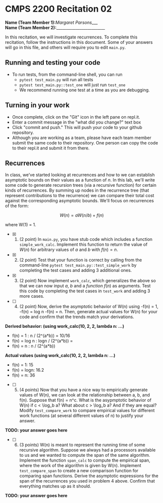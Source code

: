 # CMPS 2200  Recitation 02

**Name (Team Member 1):**_Margaret Parsons____  
**Name (Team Member 2):**_________________________

In this recitation, we will investigate recurrences. 
To complete this recitation, follow the instructions in this document. Some of your answers will go in this file, and others will require you to edit `main.py`.



## Running and testing your code
- To run tests, from the command-line shell, you can run
  + `pytest test_main.py` will run all tests
  + `pytest test_main.py::test_one` will just run `test_one`
  + We recommend running one test at a time as you are debugging.

## Turning in your work

- Once complete, click on the "Git" icon in the left pane on repl.it.
- Enter a commit message in the "what did you change?" text box
- Click "commit and push." This will push your code to your github repository.
- Although you are working as a team, please have each team member submit the same code to their repository. One person can copy the code to their repl.it and submit it from there.

## Recurrences

In class, we've started looking at recurrences and how to we can establish asymptotic bounds on their values as a function of $n$. In this lab, we'll write some code to generate recursion trees (via a recursive function) for certain kinds of recurrences. By summing up nodes in the recurrence tree (that represent contributions to the recurrence) we can compare their total cost against the corresponding asymptotic bounds. We'll focus on  recurrences of the form:

$$ W(n) = aW(n/b) + f(n) $$

where W(1) = 1.

- [x] 1. (2 point) In `main.py`, you have stub code which includes a function `simple_work_calc`. Implement this function to return the value of $W(n)$ for arbitrary values of $a$ and $b$ with $f(n)=n$.

- [x] 2. (2 point) Test that your function is correct by calling from the command-line `pytest test_main.py::test_simple_work` by completing the test cases and adding 3 additional ones.

- [x] 3. (2 point) Now implement `work_calc`, which generalizes the above so that we can now input $a$, $b$ and a *function* $f(n)$ as arguments. Test this code by completing the test cases in `test_work` and adding 3 more cases.

- [ ] 4. (2 point) Now, derive the asymptotic behavior of W(n) using
       -f(n) = 1,
       -f(n) = log n
       -f(n) = n.
      Then, generate actual values for W(n) for your code and confirm that the trends match your derivations.

**Derived behavior: (using work_calc(10, 2, 2, lambda n: ...)** 
  + f(n) = 1 : n / (2^(a*b)) = 10/16
  + f(n) = log n : logn / (2^(a*b)) = 
  + f(n) = n : n / (2^(a*b))

**Actual values (using work_calc(10, 2, 2, lambda n: ...)**
  + f(n) = 1: 15
  + f(n) = logn: 16.2
  + f(n) = n: 36

- [ ] 5. (4 points) Now that you have a nice way to empirically generate values of W(n), we can look at the relationship between a, b, and f(n). Suppose that f(n) = n^c. What is the asypmptotic behavior of W(n) if c < \log_b a? What about c > \log_b a? And if they are equal? Modify `test_compare_work` to compare empirical values for different work functions (at several different values of n) to justify your answer. 

**TODO: your answer goes here**

- [ ] 6. (3 points) W(n) is meant to represent the running time of some recursive algorithm. Suppose we always had a processors available to us and we wanted to compute the span of the same algorithm. Implement the function `span_calc` to compute the empirical span, where the work of the algorithm is given by W(n). Implement `test_compare_span` to create a new comparison function for comparing span functions. Derive the asymptotic expressions for the span of the recurrences you used in problem 4 above. Confirm that everything matches up as it should. 

**TODO: your answer goes here**

